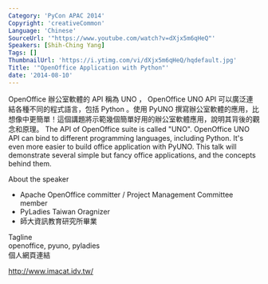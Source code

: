 ```yaml
---
Category: 'PyCon APAC 2014'
Copyright: 'creativeCommon'
Language: 'Chinese'
SourceUrl: '"https://www.youtube.com/watch?v=dXjx5m6qHeQ"'
Speakers: [Shih-Ching Yang]
Tags: []
ThumbnailUrl: 'https://i.ytimg.com/vi/dXjx5m6qHeQ/hqdefault.jpg'
Title: '"OpenOffice Application with Python"'
date: '2014-08-10'
---
```

OpenOffice 辦公室軟體的 API 稱為 UNO ， OpenOffice UNO API 可以廣泛連結各種不同的程式語言，包括 Python 。使用 PyUNO 撰寫辦公室軟體的應用，比想像中更簡單！這個講題將示範幾個簡單好用的辦公室軟體應用，說明其背後的觀念和原理。 The API of OpenOffice suite is called "UNO". OpenOffice UNO API can bind to different programming languages, including Python. It's even more easier to build office application with PyUNO. This talk will demonstrate several simple but fancy office applications, and the concepts behind them.


About the speaker


* Apache OpenOffice committer / Project Management Committee member
* PyLadies Taiwan Oragnizer
* 師大資訊教育研究所畢業

Tagline  
openoffice, pyuno, pyladies  
個人網頁連結

<http://www.imacat.idv.tw/>